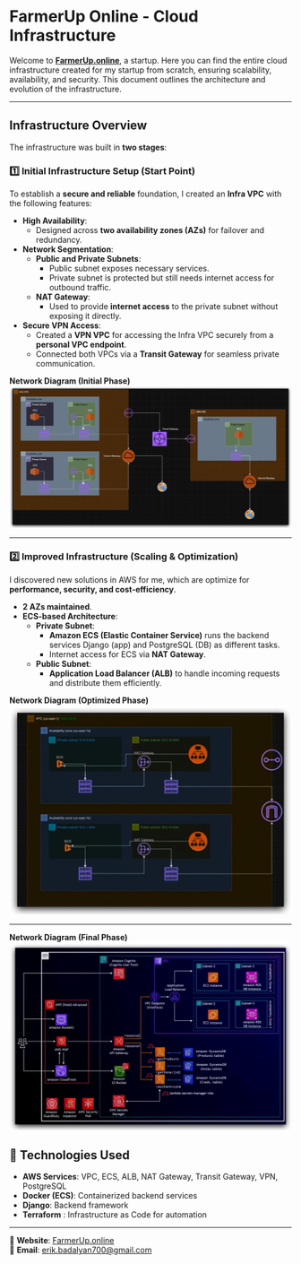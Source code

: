 # FarmerUp Online - Cloud Infrastructure  

Welcome to **[FarmerUp.online](https://farmerup.online)**, a startup. 
Here you can find the entire cloud infrastructure created for my startup from scratch, ensuring scalability, availability, and security. This document outlines the architecture and evolution of the infrastructure.

---

## Infrastructure Overview  

The infrastructure was built in **two stages**:  

### **1️⃣ Initial Infrastructure Setup** (Start Point)  

To establish a **secure and reliable** foundation, I created an **Infra VPC** with the following features:  

- **High Availability**:  
  - Designed across **two availability zones (AZs)** for failover and redundancy.  
- **Network Segmentation**:  
  - **Public and Private Subnets**:  
    - Public subnet exposes necessary services.  
    - Private subnet is protected but still needs internet access for outbound traffic.  
  - **NAT Gateway**:  
    - Used to provide **internet access** to the private subnet without exposing it directly.  
- **Secure VPN Access**:  
  - Created a **VPN VPC** for accessing the Infra VPC securely from a **personal VPC endpoint**.  
  - Connected both VPCs via a **Transit Gateway** for seamless private communication.  

**Network Diagram (Initial Phase)**  
![Diagram Photo](1stPhase.jpg)  

---

### **2️⃣ Improved Infrastructure (Scaling & Optimization)**  

I discovered new solutions in AWS for me, which are optimize for **performance, security, and cost-efficiency**.  

- **2 AZs maintained**.  
- **ECS-based Architecture**:  
  - **Private Subnet**:  
    - **Amazon ECS (Elastic Container Service)** runs the backend services Django (app) and PostgreSQL (DB) as different tasks.  
    - Internet access for ECS via **NAT Gateway**.  
  - **Public Subnet**:  
    - **Application Load Balancer (ALB)** to handle incoming requests and distribute them efficiently.  

**Network Diagram (Optimized Phase)**  
![Diagram Photo](2ndPhase.jpg)  

---

**Network Diagram (Final Phase)**  
![Diagram Photo](Final_diagram.jpg)  


## 🔧 **Technologies Used**  
- **AWS Services**: VPC, ECS, ALB, NAT Gateway, Transit Gateway, VPN, PostgreSQL  
- **Docker (ECS)**: Containerized backend services  
- **Django**: Backend framework  
- **Terraform** : Infrastructure as Code for automation  

---

🔗 **Website**: [FarmerUp.online](https://farmerup.online)  
📧 **Email**: erik.badalyan700@gmail.com  